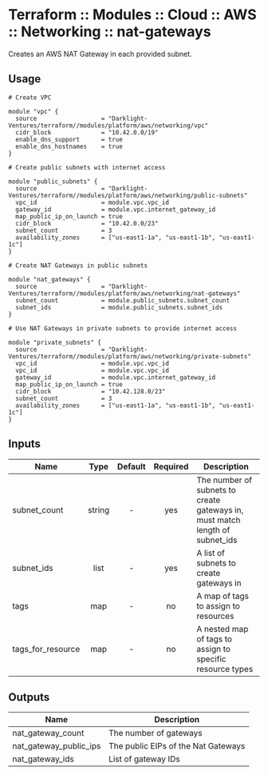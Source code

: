 # Terraform :: Modules :: Cloud :: AWS :: Networking :: nat-gateways

Creates an AWS NAT Gateway in each provided subnet.

## Usage

```hcl
# Create VPC

module "vpc" {
  source                  = "Darklight-Ventures/terraform//modules/platform/aws/networking/vpc"
  cidr_block              = "10.42.0.0/19"
  enable_dns_support      = true
  enable_dns_hostnames    = true
}

# Create public subnets with internet access

module "public_subnets" {
  source                  = "Darklight-Ventures/terraform//modules/platform/aws/networking/public-subnets"
  vpc_id                  = module.vpc.vpc_id
  gateway_id              = module.vpc.internet_gateway_id
  map_public_ip_on_launch = true
  cidr_block              = "10.42.0.0/23"
  subnet_count            = 3
  availability_zones      = ["us-east1-1a", "us-east1-1b", "us-east1-1c"]
}

# Create NAT Gateways in public subnets

module "nat_gateways" {
  source                  = "Darklight-Ventures/terraform//modules/platform/aws/networking/nat-gateways"
  subnet_count            = module.public_subnets.subnet_count
  subnet_ids              = module.public_subnets.subnet_ids
}

# Use NAT Gateways in private subnets to provide internet access

module "private_subnets" {
  source                  = "Darklight-Ventures/terraform//modules/platform/aws/networking/private-subnets"
  vpc_id                  = module.vpc.vpc_id
  vpc_id                  = module.vpc.vpc_id
  gateway_id              = module.vpc.internet_gateway_id
  map_public_ip_on_launch = true
  cidr_block              = "10.42.128.0/23"
  subnet_count            = 3
  availability_zones      = ["us-east1-1a", "us-east1-1b", "us-east1-1c"]
}
```

## Inputs

| Name                    | Type   | Default             | Required | Description
|-------------------------|:------:|:-------------------:|:--------:|------------
| subnet_count            | string | -                   | yes      | The number of subnets to create gateways in, must match length of subnet_ids 
| subnet_ids              | list   | -                   | yes      | A list of subnets to create gateways in 
| tags                    | map    | -                   | no       | A map of tags to assign to resources 
| tags_for_resource       | map    | -                   | no       | A nested map of tags to assign to specific resource types 

## Outputs

| Name                    | Description
|-------------------------|------------
| nat_gateway_count       | The number of gateways
| nat_gateway_public_ips  | The public EIPs of the Nat Gateways
| nat_gateway_ids         | List of gateway IDs
